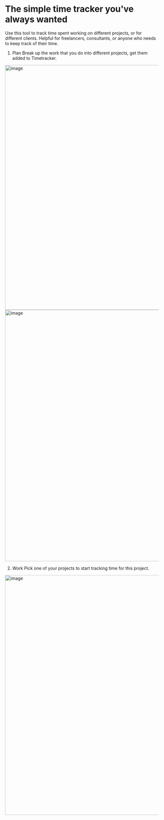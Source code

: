 # The simple time tracker you've always wanted
Use this tool to track time spent working on different projects, or for different clients.
Helpful for freelancers, consultants, or anyone who needs to keep track of their time.

1. Plan
Break up the work that you do into different projects, get them added to Timetracker.

<img width="1433" height="799" alt="image" src="https://github.com/user-attachments/assets/aa056537-0156-44a4-95c8-88d989037c6a" />

<img width="1435" height="821" alt="image" src="https://github.com/user-attachments/assets/f033fd1e-ea49-4471-8d5b-42dfb9e3a0ab" />

2. Work
Pick one of your projects to start tracking time for this project.

<img width="1435" height="783" alt="image" src="https://github.com/user-attachments/assets/2277e782-d513-4209-ba90-7d60692848bf" />

